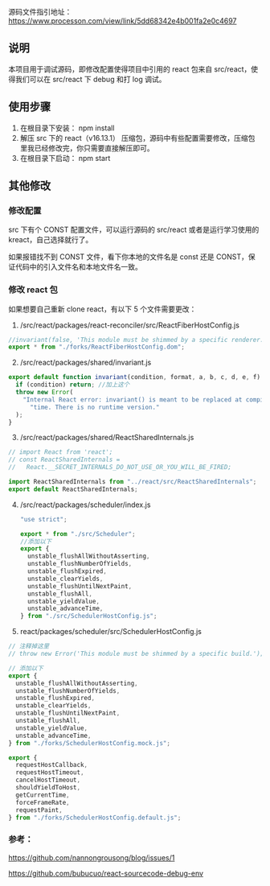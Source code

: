 源码文件指引地址：https://www.processon.com/view/link/5dd68342e4b001fa2e0c4697

## 说明

本项目用于调试源码，即修改配置使得项目中引用的 react 包来自 src/react，使得我们可以在 src/react 下 debug 和打 log 调试。

## 使用步骤

1. 在根目录下安装： npm install
2. 解压 src 下的 react（v16.13.1） 压缩包，源码中有些配置需要修改，压缩包里我已经修改完，你只需要直接解压即可。
3. 在根目录下启动： npm start

## 其他修改

### 修改配置

src 下有个 CONST 配置文件，可以运行源码的 src/react 或者是运行学习使用的 kreact，自己选择就行了。

如果报错找不到 CONST 文件，看下你本地的文件名是 const 还是 CONST，保证代码中的引入文件名和本地文件名一致。

### 修改 react 包

如果想要自己重新 clone react，有以下 5 个文件需要更改：

1. /src/react/packages/react-reconciler/src/ReactFiberHostConfig.js

```jsx
//invariant(false, 'This module must be shimmed by a specific renderer.'); //sy
export * from "./forks/ReactFiberHostConfig.dom";
```

2. /src/react/packages/shared/invariant.js

```jsx
export default function invariant(condition, format, a, b, c, d, e, f) {
  if (condition) return; //加上这个
  throw new Error(
    "Internal React error: invariant() is meant to be replaced at compile " +
      "time. There is no runtime version."
  );
}
```

3. /src/react/packages/shared/ReactSharedInternals.js

```jsx
// import React from 'react';
// const ReactSharedInternals =
//   React.__SECRET_INTERNALS_DO_NOT_USE_OR_YOU_WILL_BE_FIRED;

import ReactSharedInternals from "../react/src/ReactSharedInternals";
export default ReactSharedInternals;
```

4. /src/react/packages/scheduler/index.js

   ```jsx
   "use strict";

   export * from "./src/Scheduler";
   //添加以下
   export {
     unstable_flushAllWithoutAsserting,
     unstable_flushNumberOfYields,
     unstable_flushExpired,
     unstable_clearYields,
     unstable_flushUntilNextPaint,
     unstable_flushAll,
     unstable_yieldValue,
     unstable_advanceTime,
   } from "./src/SchedulerHostConfig.js";
   ```

5. react/packages/scheduler/src/SchedulerHostConfig.js

```js
// 注释掉这里
// throw new Error('This module must be shimmed by a specific build.');

// 添加以下
export {
  unstable_flushAllWithoutAsserting,
  unstable_flushNumberOfYields,
  unstable_flushExpired,
  unstable_clearYields,
  unstable_flushUntilNextPaint,
  unstable_flushAll,
  unstable_yieldValue,
  unstable_advanceTime,
} from "./forks/SchedulerHostConfig.mock.js";

export {
  requestHostCallback,
  requestHostTimeout,
  cancelHostTimeout,
  shouldYieldToHost,
  getCurrentTime,
  forceFrameRate,
  requestPaint,
} from "./forks/SchedulerHostConfig.default.js";
```

### 参考：

https://github.com/nannongrousong/blog/issues/1

https://github.com/bubucuo/react-sourcecode-debug-env
